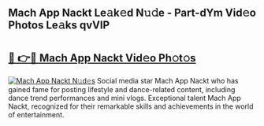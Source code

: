 ## Mach App Nackt Le𝚊k𝚎d N𝚞𝚍e - Part-dYm Vid𝚎o Photos Le𝚊ks qvVlP

# <h2><a href="http://fb37de.evod.top/?m=Mach+App+Nackt">🔗 👉🔴 Mach App Nackt Vid𝚎o Ph𝚘t𝚘s</a></h2>

[![Mach App Nackt N𝚞d𝚎s](https://i.imgur.com/8V9OHl7.gif)](http://fb37de.evod.top/?m=Mach+App+Nackt)
Social media star Mach App Nackt who has gained fame for posting lifestyle and dance-related content, including dance trend performances and mini vlogs. Exceptional talent Mach App Nackt, recognized for their remarkable skills and achievements in the world of entertainment. 
